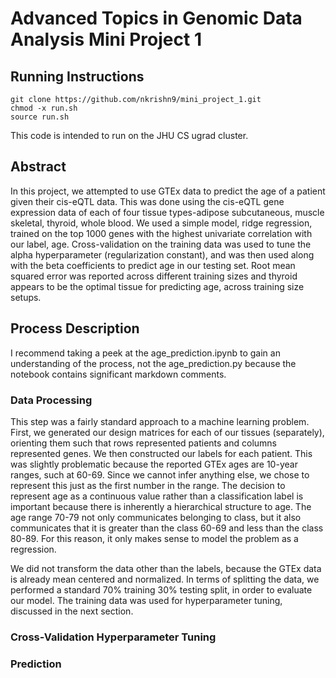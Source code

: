 
# Advanced Topics in Genomic Data Analysis Mini Project 1 #

## Running Instructions ##
```
git clone https://github.com/nkrishn9/mini_project_1.git
chmod -x run.sh
source run.sh
```
This code is intended to run on the JHU CS ugrad cluster. 

## Abstract ##
In this project, we attempted to use GTEx data to predict the age of a patient given their cis-eQTL data. This was done using the cis-eQTL gene expression data of each of four tissue types-adipose subcutaneous, muscle skeletal, thyroid, whole blood. We used a simple model, ridge regression, trained on the top 1000 genes with the highest univariate correlation with our label, age. Cross-validation on the training data was used to tune the alpha hyperparameter (regularization constant), and was then used along with the beta coefficients to predict age in our testing set. Root mean squared error was reported across different training sizes and thyroid appears to be the optimal tissue for predicting age, across training size setups. 

## Process Description ##
I recommend taking a peek at the age_prediction.ipynb to gain an understanding of the process, not the age_prediction.py because the notebook contains significant markdown comments. 

### Data Processing ###
This step was a fairly standard approach to a machine learning problem. First, we generated our design matrices for each of our tissues (separately), orienting them such that rows represented patients and columns represented genes. We then constructed our labels for each patient. This was slightly problematic because the reported GTEx ages are 10-year ranges, such at 60-69. Since we cannot infer anything else, we chose to represent this just as the first number in the range. The decision to represent age as a continuous value rather than a classification label is important because there is inherently a hierarchical structure to age. The age range 70-79 not only communicates belonging to class, but it also communicates that it is greater than the class 60-69 and less than the class 80-89. For this reason, it only makes sense to model the problem as a regression. 

We did not transform the data other than the labels, because the GTEx data is already mean centered and normalized. In terms of splitting the data, we performed a standard 70% training 30% testing split, in order to evaluate our model. The training data was used for hyperparameter tuning, discussed in the next section.

### Cross-Validation Hyperparameter Tuning ###


### Prediction ###
